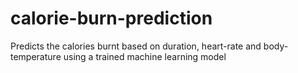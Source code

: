 # calorie-burn-prediction
Predicts the calories burnt based on duration, heart-rate and body-temperature using a trained machine learning model
